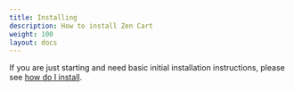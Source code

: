 ```yaml
---
title: Installing
description: How to install Zen Cart 
weight: 100
layout: docs
---
```


If you are just starting and need basic initial installation instructions, please see [how do I install](/user/first_steps/how_do_i_install/).
